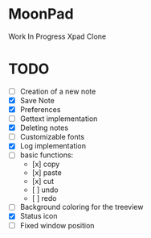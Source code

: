 # MoonPad 

Work In Progress Xpad Clone

# TODO

- [ ] Creation of a new note
- [x] Save Note
- [x] Preferences
- [ ] Gettext implementation
- [x] Deleting notes
- [ ] Customizable fonts
- [x] Log implementation
- [ ] basic functions:
    -	 [x] copy
    -	 [x] paste
    -	 [x] cut
    -	 [ ] undo
    -    [ ] redo
- [ ] Background coloring for the treeview
- [x] Status icon
- [ ] Fixed window position
